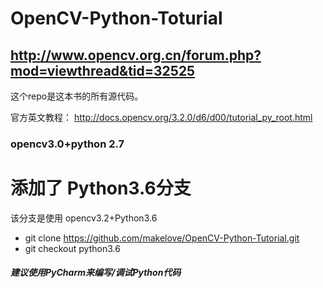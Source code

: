 # OpenCV-Python-Toturial

## http://www.opencv.org.cn/forum.php?mod=viewthread&tid=32525
这个repo是这本书的所有源代码。

官方英文教程：
http://docs.opencv.org/3.2.0/d6/d00/tutorial_py_root.html


### opencv3.0+python 2.7

# 添加了 Python3.6分支
该分支是使用 opencv3.2+Python3.6

* git clone https://github.com/makelove/OpenCV-Python-Tutorial.git
* git checkout python3.6

##### 建议使用PyCharm来编写/调试Python代码
